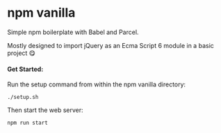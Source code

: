 # npm vanilla

Simple npm boilerplate with Babel and Parcel.

Mostly designed to import jQuery as an Ecma Script 6 module in a basic project 😋

#### Get Started:
Run the setup command from within the npm vanilla directory:
```
./setup.sh
```
Then start the web server:
```
npm run start
```